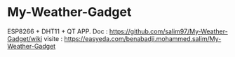 # My-Weather-Gadget
ESP8266 + DHT11 + QT APP.
Doc : https://github.com/salim97/My-Weather-Gadget/wiki
visite : https://easyeda.com/benabadji.mohammed.salim/My-Weather-Gadget
